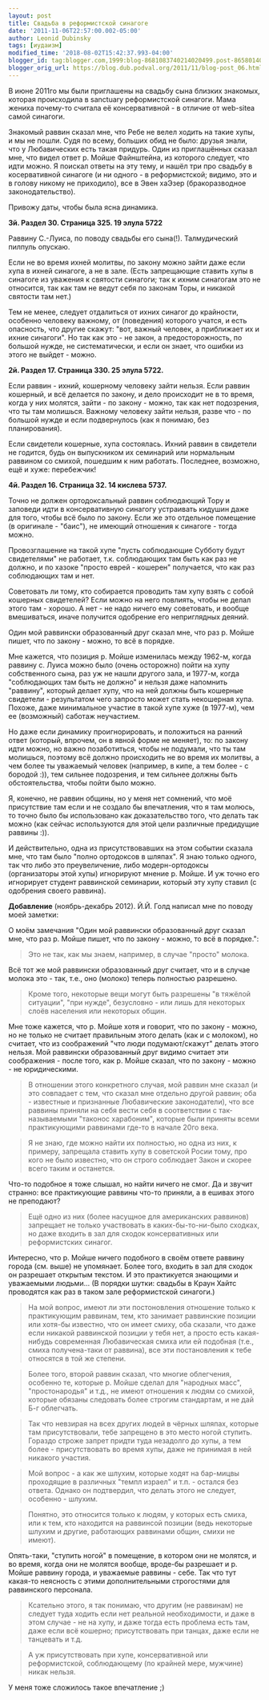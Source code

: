 ```yaml
---
layout: post
title: Свадьба в реформистской синагоге
date: '2011-11-06T22:57:00.002-05:00'
author: Leonid Dubinsky
tags: [иудаизм]
modified_time: '2018-08-02T15:42:37.993-04:00'
blogger_id: tag:blogger.com,1999:blog-8681083740214020499.post-8658014004221595717
blogger_orig_url: https://blog.dub.podval.org/2011/11/blog-post_06.html
---
```


В июне 2011го мы были приглашены на свадьбу сына близких знакомых, которая происходила в sanctuary реформистской
синагоги. Мама жениха почему-то считала её консервативной - в отличие от web-siteа самой синагоги. 
 
Знакомый раввин сказал мне, что Ребе не велел ходить на такие хупы, и мы не пошли. Судя по всему, больших обид не было:
друзья знали, что у Любавических есть такая придурь. Один из приглашённых сказал мне, что видел ответ р. Мойше
Файнштейна, из которого следует, что идти можно. Я поискал ответы на эту тему, и нашёл три про свадьбу в косервативной
синагоге (и ни одного - в реформистской; видимо, это и в голову никому не приходило), все в Эвен хаЭзер (бракоразводное
законодательство). 
  
Привожу даты, чтобы была ясна динамика. 
 
**3й. Раздел 30. Страница 325. 19 элула 5722**
 
Раввину С.-Луиса, по поводу свадьбы его сына(!). 
Талмудический пилпуль опускаю. 
 
Если не во время ихней молитвы, по закону можно зайти даже если хупа в ихней синагоге, а не в зале. (Есть запрещающие
ставить хупы в синагоге из уважения к святости синагоги; так к ихним синагогам это не относится, так как там не ведут
себя по законам Торы, и никакой святости там нет.)  
 
Тем не менее, следует отдалиться от ихних синагог до крайности, особенно человеку важному, от (поведения) которого
учатся, и есть опасность, что другие скажут: "вот, важный человек, а приближает их и ихние синагоги". Но так как это -
не закон, а предосторожность, по большой нужде, не систематически, и если он знает, что ошибки из этого не выйдет -
можно. 
 
**2й. Раздел 17. Страница 330. 25 элула 5722.**
 
Если раввин - ихний, кошерному человеку зайти нельзя. Если раввин кошерный, и всё делается по закону, и дело происходит
не в то время, когда у них молятся, зайти - по закону - можно, так как нет подозрения, что ты там молишься. Важному
человеку зайти нельзя, разве что - по большой нужде и если подвернулось (как я понимаю, без планирования). 
 
Если свидетели кошерные, хупа состоялась. Ихний раввин в свидетели не годится, будь он выпускником их семинарий или
нормальным раввином со смихой, пошедшим к ним работать. Последнее, возможно, ещё и хуже: перебежчик! 
 
**4й. Раздел 16. Страница 32. 14 кислева 5737.**
 
Точно не должен ортодоксальный раввин соблюдающий Тору и заповеди идти в консервативную синагогу устраивать кидушин даже
для того, чтобы всё было по закону. Если же это отдельное помещение (в оригинале - "баис"), не имеющий отношения к
синагоге - тогда можно. 
 
Провозглашение на такой хупе "пусть соблюдающие Субботу будут свидетелями" не работает, т.к. соблюдающих там быть как
раз не должно, и по хазоке "просто еврей - кошерен" получается, что как раз соблюдающих там и нет. 
 
Советовать ли тому, кто собирается проводить там хупу взять с собой кошерных свидетелей? Если можно на него повлиять,
чтобы не делал этого там - хорошо. А нет - не надо ничего ему советовать, и вообще вмешиваться, иначе получится
одобрение его неприглядных деяний. 
 
Один мой раввински образованный друг сказал мне, что раз р. Мойше пишет, что по закону - можно, то всё в порядке. 
 
Мне кажется, что позиция р. Мойше изменилась между 1962-м, когда раввину с. Луиса можно было (очень осторожно) пойти на
хупу собственного сына, раз уж не нашли другого зала, и 1977-м, когда "соблюдающих там быть не должно" и нельзя даже
напомнить "раввину", который делает хупу, что на ней должны быть кошерные свидетели - результатом чего запросто может
стать некошерная хупа. Похоже, даже минимальное участие в такой хупе хуже (в 1977-м), чем ее (возможный) саботаж
неучастием. 
 
Но даже если динамику проигнорировать, и положиться на ранний ответ (который, впрочем, он в явной форме не меняет), то:
по закону идти можно, но важно позаботиться, чтобы не подумали, что ты там молишься, поэтому всё должно происходить не
во время их молитвы, а чем более ты уважаемый человек (например, в кипе, а тем более - с бородой :)), тем сильнее
подозрения, и тем сильнее должны быть обстоятельства, чтобы пойти было можно. 
 
Я, конечно, не раввин общины, но у меня нет сомнений, что моё присутствие там если и не создало бы впечатления, что я
там молюсь, то точно было бы использовано как доказательство того, что делать так можно (как сейчас используются для
этой цели различные предидущие раввины :)). 
 
И действительно, одна из присутствовавших на этом событии сказала мне, что там было "полно ортодоксов в шляпах". Я знаю
только одного, так что либо это преувеличение, либо модерн-ортодоксы (организаторы этой хупы) игнорируют мнение
р. Мойше. И уж точно его игнорирует студент раввинской семинарии, который эту хупу ставил (с одобрения своего раввина). 
 
**Добавление** (ноябрь-декабрь 2012). Й.Й. Голд написал мне по поводу моей заметки: 
  
О моём замечания "Один мой раввински образованный друг сказал мне, что раз р. Мойше пишет, что по закону - можно,
то всё в порядке.": 
  
> Это не так, как мы знаем, например, в случае "просто" молока. 

Всё тот же мой раввински образованный друг считает, что и в случае молока это - так, т.е., оно (молоко) теперь полностью
разрешено. 
  
> Кроме того, некоторые вещи могут быть разрешены "в тяжёлой ситуации", "при нужде", безусловно - или лишь для некоторых
> слоёв населения или некоторых общин. 
 
Мне тоже кажется, что р. Мойше хотя и говорит, что по закону - можно, но не только не считает правильным этого делать
(как и с молоком), но считает, что из соображений "что люди подумают/скажут" делать этого нельзя. Мой раввински
образованный друг видимо считает эти соображения - после того, как р. Мойше сказал, что по закону - можно - не
юридическими. 
 
> В отношении этого конкретного случая, мой раввин мне сказал (и это совпадает с тем, что сказал мне отдельно другой
> раввин; оба - известные и признанные Любавические законодатели), что все раввины приняли на себя вести себя в
> соответствии с так-называемыми "таконос харабоним", которые были приняты всеми практикующими раввинами где-то в
> начале 20го века. 
 
> Я не знаю, где можно найти их полностью, но одна из них, к примеру, запрещала ставить хупу в советской Росии тому, про
> кого не было известно, что он строго соблюдает Закон и скорее всего таким и останется. 
 
Что-то подобное я тоже слышал, но найти ничего не смог. Да и звучит странно: все практикующие раввины что-то приняли, а
в ешивах этого не преподают? 
 
> Ещё одно из них (более насущное для американских раввинов) запрещает не только участвовать в каких-бы-то-ни-было
> сходках, но даже входить в зал для сходок консервативных или реформистских синагог.

Интересно, что р. Мойше ничего подобного в своём ответе раввину города (см. выше) не  упомянает. Более того, входить в
зал для сходок он разрешает открытым текстом. И это практикуется знающими и уважаемыми людьми... (В порядки шутки:
свадьбы в Краун Хайтс проводятся как раз в таком зале реформистской синагоги.) 
 
> На мой вопрос, имеют ли эти постоновления отношение только к практикующим раввинам, тем, кто занимает раввинские
> позиции или хотя-бы известно, что он имеет смиху, оба сказали, что даже если никакой раввинской позиции у тебя нет, а
> просто есть какая-нибудь современная Любавическая смиха или ей подобная (т.е., смиха получена-таки от раввина), все
> эти постановления к тебе относятся в той же степени. 
 
> Более того, второй раввин сказал, что многие облегчения, особенно те, которые р. Мойше сделал для "народных масс",
> "простонародья" и т.д., не имеют отношения к людям со смихой, которые обязаны следовать более строгим стандартам, и не
> дай Б-г облегчать. 
 
> Так что невзирая на всех других людей в чёрных шляпах, которые там присутствовали, тебе запрещено в это место ногой
> ступить. Гораздо строже запрет придти туда незадолго до хупы, а тем более - присутствовать во время хупы, даже не
> принимая в ней никакого участия. 
 
> Мой вопрос - а как же шлухим, которые ходят на бар-мицвы проходящие в различных "темпл израел" и т.п. - остался без
> ответа. Однако он подтвердил, что делать этого не следует, особенно - шлухим.
 
> Понятно, это относится только к людям, у которых есть смиха, или к тем, кто находится на раввинсой позиции (ведь
> некоторые шлухим и другие, работающих раввинами общин, смихи не имеют). 
 
Опять-таки, "ступить ногой" в помещение, в котором они не молятся, и во время, когда они не молятся вообще, вроде-бы
разрешает и р. Мойше раввину города, и уважаемые раввины - себе. Так что тут какая-то неясность с этими дополнительными
строгостями для раввинского персонала. 
 
> Ксательно этого, я так понимаю, что другим (не раввинам) не следует туда ходить если нет реальной необходимости, и
> даже в этом случае - не на хупу, и даже тогда есть проблема есть там, даже если всё кошерно; присутствовать при
> танцах, даже если не танцевать и т.д. 
 
> А уж присутствовать при хупе, консервативной или реформистской, соблюдающему (по крайней мере, мужчине) никак нельзя. 
 
У меня тоже сложилось такое впечатление ;) 
